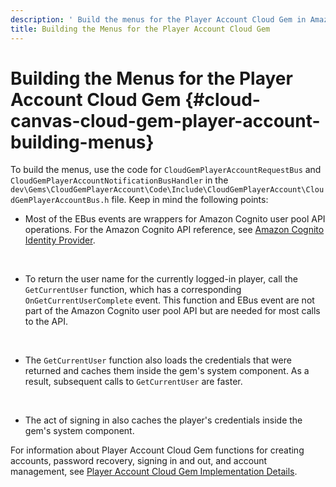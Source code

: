 ```yaml
---
description: ' Build the menus for the Player Account Cloud Gem in Amazon Lumberyard. '
title: Building the Menus for the Player Account Cloud Gem
---
```

# Building the Menus for the Player Account Cloud Gem {#cloud-canvas-cloud-gem-player-account-building-menus}

To build the menus, use the code for `CloudGemPlayerAccountRequestBus` and `CloudGemPlayerAccountNotificationBusHandler` in the `dev\Gems\CloudGemPlayerAccount\Code\Include\CloudGemPlayerAccount\CloudGemPlayerAccountBus.h` file\. Keep in mind the following points:
+ Most of the EBus events are wrappers for Amazon Cognito user pool API operations\. For the Amazon Cognito API reference, see [Amazon Cognito Identity Provider](https://docs.aws.amazon.com/cognito-user-identity-pools/latest/APIReference/Welcome.html)\.

   
+ To return the user name for the currently logged\-in player, call the `GetCurrentUser` function, which has a corresponding `OnGetCurrentUserComplete` event\. This function and EBus event are not part of the Amazon Cognito user pool API but are needed for most calls to the API\.

   
+ The `GetCurrentUser` function also loads the credentials that were returned and caches them inside the gem's system component\. As a result, subsequent calls to `GetCurrentUser` are faster\.

   
+ The act of signing in also caches the player's credentials inside the gem's system component\.

For information about Player Account Cloud Gem functions for creating accounts, password recovery, signing in and out, and account management, see [Player Account Cloud Gem Implementation Details](/docs/userguide/gems/cloud-canvas/player-account-details.md)\.